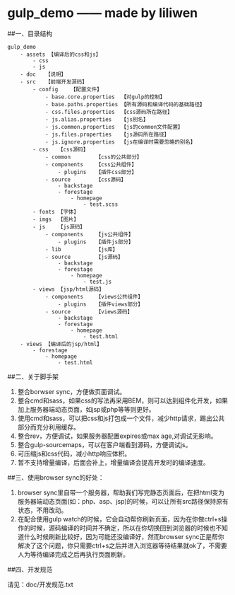 # gulp_demo —— made by liliwen

##一、目录结构

    gulp_demo
        - assets 【编译后的css和js】    
            - css
            - js
        - doc   【说明】
        - src   【前端开发源码】
            - config    【配置文件】
                - base.core.properties  【对gulp的控制】
                - base.paths.properties 【所有源码和编译代码的基础路径】
                - css.files.properties  【css源码所在路径】
                - js.alias.properties   【js别名】
                - js.common.properties  【js的common文件配置】
                - js.files.properties   【js源码所在路径】
                - js.ignore.properties  【js在编译时需要忽略的别名】
            - css   【css源码】
                - common        【css的公共部分】
                - components    【css公共组件】
                    - plugins   【插件css部分】
                - source        【css源码】
                    - backstage
                    - forestage
                        - homepage
                            - test.scss
            - fonts 【字体】
            - imgs  【图片】
            - js    【js源码】
                - components    【js公共组件】
                    - plugins   【插件js部分】
                - lib           【js库】
                - source        【js源码】
                    - backstage
                    - forestage
                        - homepage
                            - test.js
            - views 【jsp/html源码】
                - components    【views公共组件】
                    - plugins   【插件views部分】
                - source        【views源码】
                    - backstage
                    - forestage
                        - homepage
                            - test.html
        - views 【编译后的jsp/html】
            - forestage
                - homepage
                    - test.html

##二、关于脚手架

1. 整合borwser sync，方便做页面调试。
2. 整合cmd和sass，如果css的写法再采用BEM，则可以达到组件化开发，如果加上服务器端动态页面，如jsp或php等等则更好。
3. 使用cmd和sass，可以把css和js打包成一个文件，减少http请求，踢出公共部分而充分利用缓存。
4. 整合rev，方便调试，如果服务器配置expires或max age,对调试无影响。
5. 整合gulp-sourcemaps，可以在客户端看到源码，方便调试js。
6. 可压缩js和css代码，减小http响应体积。
7. 暂不支持增量编译，后面会补上，增量编译会提高开发时的编译速度。

##三、使用browser sync的好处：


1. browser sync里自带一个服务器，帮助我们写完静态页面后，在把html变为服务器端动态页面(如：php、asp、jsp)的时候，可以让所有src路径保持原有状态，不用改动。
2. 在配合使用gulp watch的时候，它会自动帮你刷新页面，因为在你做ctrl+s操作的时候，源码编译的时间并不确定，所以在你切换回到浏览器的时候也不知道什么时候刷新比较好，因为可能还没编译好，然而browser sync正是帮你解决了这个问题，你只需要ctrl+s之后并进入浏览器等待结果就ok了，不需要人为等待编译完成之后再执行页面刷新。

##四、开发规范

请见：doc/开发规范.txt
